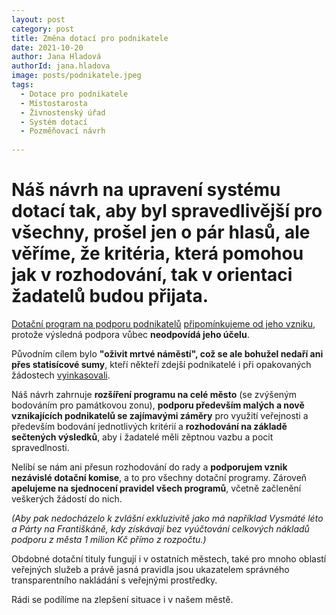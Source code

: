 ```yaml
---
layout: post
category: post
title: Změna dotací pro podnikatele
date: 2021-10-20
author: Jana Hladová
authorId: jana.hladova
image: posts/podnikatele.jpeg
tags:
  - Dotace pro podnikatele
  - Místostarosta
  - Živnostenský úřad
  - Systém dotací
  - Pozměňovací návrh
 
---
```


# Náš návrh na upravení systému dotací tak, aby byl spravedlivější pro všechny, prošel jen o pár hlasů, ale věříme, že kritéria, která pomohou jak v rozhodování, tak v orientaci žadatelů budou přijata.

[Dotační program na podporu podnikatelů](https://www.mesto-kadan.cz/cs/mesto/dotacni-programy-mesta/dotace-na-r-2022.html) [připomínkujeme od jeho vzniku](https://kadan.pirati.cz/aktuality/dotace2.html), protože výsledná podpora vůbec **neodpovídá jeho účelu**. 

Původním cílem bylo **"oživit mrtvé náměstí", což se ale bohužel nedaří ani přes statisícové sumy**, kteří někteří zdejší podnikatelé i při opakovaných žádostech [vyinkasovali](https://docs.google.com/spreadsheets/d/1C32g_LvCAdGGdOU7mn6RrXIKtn4ALZNm/edit?usp=sharing&ouid=110031523660020892391&rtpof=true&sd=true).

Náš návrh zahrnuje **rozšíření programu na celé město** (se zvýšeným bodováním pro památkovou zonu), **podporu především malých a nově vznikajících podnikatelů se zajímavými záměry** pro využití  veřejnosti a především bodování jednotlivých kritérií a **rozhodování na základě sečtených výsledků**, aby i žadatelé měli zěptnou vazbu a pocit spravedlnosti.

Nelíbí se nám ani přesun rozhodování do rady a **podporujem vznik nezávislé dotační komise**, a to pro všechny dotační programy.
Zároveň **apelujeme na sjednocení pravidel všech programů**, včetně začlenění veškerých žádostí do nich.

*(Aby pak nedocházelo k zvlášní exkluzivitě jako má například Vysmáté léto a Párty na Františkáně, kdy získávají bez vyúčtování celkových nákladů podporu z města 1 milion Kč přímo z rozpočtu.)* 

Obdobné dotační tituly fungují i v ostatních městech, také pro mnoho oblastí veřejných služeb a právě jasná pravidla jsou ukazatelem správného transparentního nakládání s veřejnými prostředky.

Rádi se podílíme na zlepšení situace i v našem městě.

